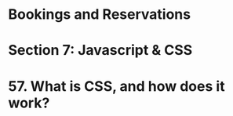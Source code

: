 # Bookings and Reservations

# Section 7: Javascript & CSS

# 57. What is CSS, and how does it work?
